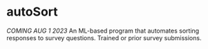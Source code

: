 # autoSort
*COMING AUG 1 2023* An ML-based program that automates sorting responses to survey questions. Trained or prior survey submissions.
